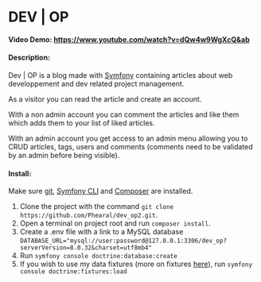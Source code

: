 # DEV | OP
#### Video Demo:  https://www.youtube.com/watch?v=dQw4w9WgXcQ&ab
#### Description:
Dev | OP is a blog made with [Symfony](https://symfony.com/) containing articles about web developpement and dev related project management.

As a visitor you can read the article and create an account.

With a non admin account you can comment the articles and like them which adds them to your list of liked articles.

With an admin account you get access to an admin menu allowing you to CRUD articles, tags, users and comments (comments need to be validated by an admin before being visible).

#### Install:
Make sure [git](https://git-scm.com/downloads), [Symfony CLI](https://symfony.com/download) and [Composer](https://getcomposer.org/) are installed.
1. Clone the project with the command `git clone https://github.com/Phearal/dev_op2.git`.
2. Open a terminal on project root and run `composer install`.
3. Create a .env file with a link to a MySQL database `DATABASE_URL="mysql://user:password@127.0.0.1:3306/dev_op?serverVersion=8.0.32&charset=utf8mb4"`
4. Run `symfony console doctrine:database:create`
5. If you wish to use my data fixtures (more on fixtures [here](https://symfony.com/bundles/DoctrineFixturesBundle/current/index.html)), run `symfony console doctrine:fixtures:load`
